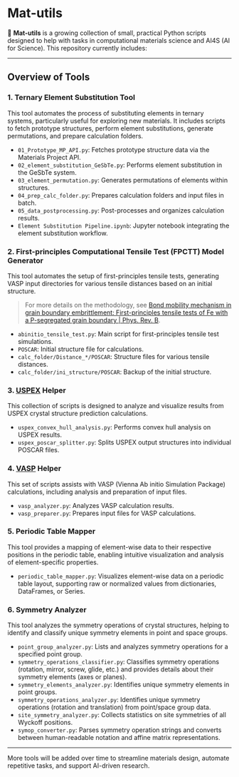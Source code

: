 # Mat-utils
📄 **Mat-utils** is a growing collection of small, practical Python scripts designed to help with tasks in computational materials science and AI4S (AI for Science). This repository currently includes:

---
## Overview of Tools

### 1. Ternary Element Substitution Tool
This tool automates the process of substituting elements in ternary systems, particularly useful for exploring new materials. It includes scripts to fetch prototype structures, perform element substitutions, generate permutations, and prepare calculation folders.
- `01_Prototype_MP_API.py`: Fetches prototype structure data via the Materials Project API.
- `02_element_substitution_GeSbTe.py`: Performs element substitution in the GeSbTe system.
- `03_element_permutation.py`: Generates permutations of elements within structures.
- `04_prep_calc_folder.py`: Prepares calculation folders and input files in batch.
- `05_data_postprocessing.py`: Post-processes and organizes calculation results.
- `Element Substitution Pipeline.ipynb`: Jupyter notebook integrating the element substitution workflow.

### 2. First-principles Computational Tensile Test (FPCTT) Model Generator
This tool automates the setup of first-principles tensile tests, generating VASP input directories for various tensile distances based on an initial structure.
> For more details on the methodology, see [Bond mobility mechanism in grain boundary embrittlement: First-principles tensile tests of Fe with a P-segregated grain boundary | Phys. Rev. B](https://journals.aps.org/prb/abstract/10.1103/PhysRevB.82.094108).
- `abinitio_tensile_test.py`: Main script for first-principles tensile test simulations.
- `POSCAR`: Initial structure file for calculations.
- `calc_folder/Distance_*/POSCAR`: Structure files for various tensile distances.
- `calc_folder/ini_structure/POSCAR`: Backup of the initial structure.

### 3. [USPEX](https://uspex-team.org/en) Helper
This collection of scripts is designed to analyze and visualize results from USPEX crystal structure prediction calculations.
- `uspex_convex_hull_analysis.py`: Performs convex hull analysis on USPEX results.
- `uspex_poscar_splitter.py`: Splits USPEX output structures into individual POSCAR files.

### 4. [VASP](https://www.vasp.at/) Helper
This set of scripts assists with VASP (Vienna Ab initio Simulation Package) calculations, including analysis and preparation of input files.
- `vasp_analyzer.py`: Analyzes VASP calculation results.
- `vasp_preparer.py`: Prepares input files for VASP calculations.

### 5. Periodic Table Mapper
This tool provides a mapping of element-wise data to their respective positions in the periodic table, enabling intuitive visualization and analysis of element-specific properties.
- `periodic_table_mapper.py`: Visualizes element-wise data on a periodic table layout, supporting raw or normalized values from dictionaries, DataFrames, or Series.

### 6. Symmetry Analyzer
This tool analyzes the symmetry operations of crystal structures, helping to identify and classify unique symmetry elements in point and space groups.
- `point_group_analyzer.py`: Lists and analyzes symmetry operations for a specified point group.
- `symmetry_operations_classifier.py`: Classifies symmetry operations (rotation, mirror, screw, glide, etc.) and provides details about their symmetry elements (axes or planes).
- `symmetry_elements_analyzer.py`: Identifies unique symmetry elements in point groups.
- `symmetry_operations_analyzer.py`: Identifies unique symmetry operations (rotation and translation) from point/space group data.
- `site_symmetry_analyzer.py`: Collects statistics on site symmetries of all Wyckoff positions.
- `symop_converter.py`: Parses symmetry operation strings and converts between human-readable notation and affine matrix representations.

---
More tools will be added over time to streamline materials design, automate repetitive tasks, and support AI-driven research.
